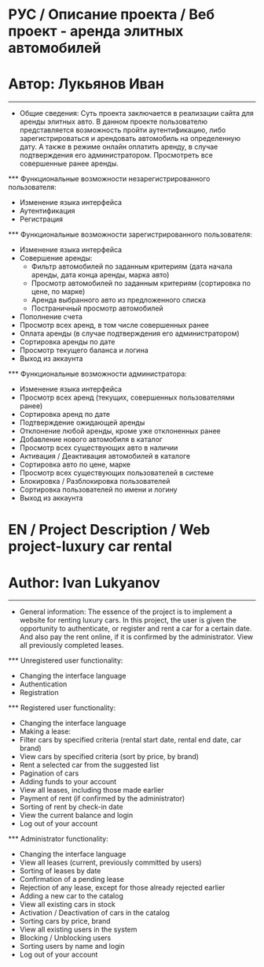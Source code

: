 # РУС / Описание проекта / Веб проект - аренда элитных автомобилей
# Автор: Лукьянов Иван
-------------------------------------------------------


* Общие сведения:
Суть проекта заключается в реализации сайта для аренды элитных авто. 
В данном проекте пользователю представляется возможность пройти аутентификацию, либо зарегистрироваться и 
арендовать автомобиль на определенную дату. А также в режиме онлайн оплатить аренду, в случае 
подтверждения его администратором. Просмотреть все совершенные ранее аренды.

*** Функциональные возможности незарегистрированного пользователя:
- Изменение языка интерфейса
- Аутентификация
- Регистрация

*** Функциональные возможности зарегистрированного пользователя:
- Изменение языка интерфейса
- Совершение аренды:
     - Фильтр автомобилей по заданным критериям (дата начала аренды, дата конца аренды, марка авто)
     - Просмотр автомобилей по заданным критериям (сортировка по цене, по марке)
     - Аренда выбранного авто из предложенного списка
     - Постраничный просмотр автомобилей
- Пополнение счета
- Просмотр всех аренд, в том числе совершенных ранее
- Оплата аренды (в случае подтверждения его администратором)
- Сортировка аренды по дате
- Просмотр текущего баланса и логина
- Выход из аккаунта

*** Функциональные возможности администратора:
- Изменение языка интерфейса
- Просмотр всех аренд (текущих, совершенных пользователями ранее)
- Сортировка аренд по дате
- Подтверждение ожидающей аренды
- Отклонение любой аренды, кроме уже отклоненных ранее
- Добавление нового автомобиля в каталог
- Просмотр всех существующих авто в наличии
- Активация / Деактивация автомобилей в каталоге
- Сортировка авто по цене, марке
- Просмотр всех существующих пользователей в системе
- Блокировка / Разблокировка пользователей
- Сортировка пользователей по имени и логину
- Выход из аккаунта

# EN / Project Description / Web project-luxury car rental
# Author: Ivan Lukyanov
-------------------------------------------------------

* General information:
The essence of the project is to implement a website for renting luxury cars.
In this project, the user is given the opportunity to authenticate, or register and
rent a car for a certain date. And also pay the rent online, if
it is confirmed by the administrator. View all previously completed leases.

*** Unregistered user functionality:
- Changing the interface language
- Authentication
- Registration

*** Registered user  functionality:
- Changing the interface language
- Making a lease:
- Filter cars by specified criteria (rental start date, rental end date, car brand)
- View cars by specified criteria (sort by price, by brand)
- Rent a selected car from the suggested list
- Pagination of cars
- Adding funds to your account
- View all leases, including those made earlier
- Payment of rent (if confirmed by the administrator)
- Sorting of rent by check-in date
- View the current balance and login
- Log out of your account

*** Administrator functionality:
- Changing the interface language
- View all leases (current, previously committed by users)
- Sorting of leases by date
- Confirmation of a pending lease
- Rejection of any lease, except for those already rejected earlier
- Adding a new car to the catalog
- View all existing cars in stock
- Activation / Deactivation of cars in the catalog
- Sorting cars by price, brand
- View all existing users in the system
- Blocking / Unblocking users
- Sorting users by name and login
- Log out of your account
